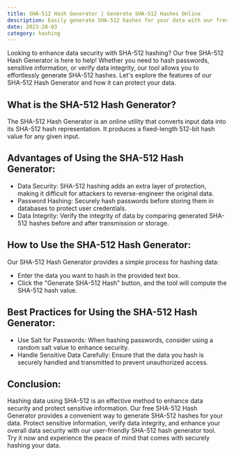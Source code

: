 ```yaml
---
title: SHA-512 Hash Generator | Generate SHA-512 Hashes Online
description: Easily generate SHA-512 hashes for your data with our free SHA-512 Hash Generator! Enhance data security and protect sensitive information using our user-friendly SHA-512 hash generator tool.
date: 2023-28-03
category: hashing
---
```


Looking to enhance data security with SHA-512 hashing? Our free SHA-512 Hash Generator is here to help! Whether you need to hash passwords, sensitive information, or verify data integrity, our tool allows you to effortlessly generate SHA-512 hashes. Let's explore the features of our SHA-512 Hash Generator and how it can protect your data.

## What is the SHA-512 Hash Generator?

The SHA-512 Hash Generator is an online utility that converts input data into its SHA-512 hash representation. It produces a fixed-length 512-bit hash value for any given input.

## Advantages of Using the SHA-512 Hash Generator:

- Data Security: SHA-512 hashing adds an extra layer of protection, making it difficult for attackers to reverse-engineer the original data.
- Password Hashing: Securely hash passwords before storing them in databases to protect user credentials.
- Data Integrity: Verify the integrity of data by comparing generated SHA-512 hashes before and after transmission or storage.

## How to Use the SHA-512 Hash Generator:

Our SHA-512 Hash Generator provides a simple process for hashing data:
- Enter the data you want to hash in the provided text box.
- Click the "Generate SHA-512 Hash" button, and the tool will compute the SHA-512 hash value.

## Best Practices for Using the SHA-512 Hash Generator:

- Use Salt for Passwords: When hashing passwords, consider using a random salt value to enhance security.
- Handle Sensitive Data Carefully: Ensure that the data you hash is securely handled and transmitted to prevent unauthorized access.

## Conclusion:

Hashing data using SHA-512 is an effective method to enhance data security and protect sensitive information. Our free SHA-512 Hash Generator provides a convenient way to generate SHA-512 hashes for your data. Protect sensitive information, verify data integrity, and enhance your overall data security with our user-friendly SHA-512 hash generator tool. Try it now and experience the peace of mind that comes with securely hashing your data.
